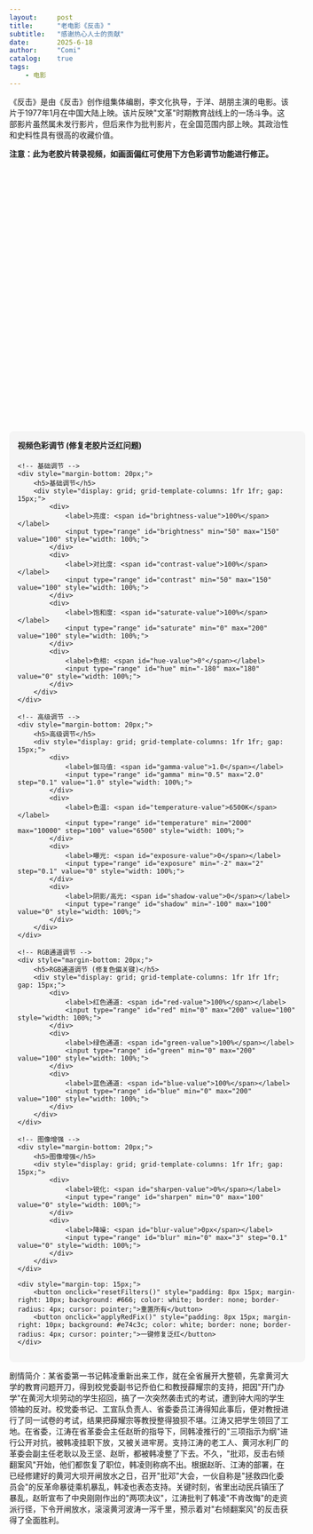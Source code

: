 ```yaml
---
layout:     post
title:      "老电影《反击》"
subtitle:   "感谢热心人士的贡献"
date:       2025-6-18
author:     "Comi"
catalog:    true
tags:
    - 电影
---
```


《反击》是由《反击》创作组集体编剧，李文化执导，于洋、胡朋主演的电影。该片于1977年1月在中国大陆上映。该片反映&quot;文革&quot;时期教育战线上的一场斗争。这部影片虽然属未发行影片，但后来作为批判影片，在全国范围内部上映。其政治性和史料性具有很高的收藏价值。

**注意：此为老胶片转录视频，如画面偏红可使用下方色彩调节功能进行修正。**

<div id="artplayer-container" style="width: 100%; max-width: 800px; height: 450px; margin: 20px auto;"></div>
<div id="video-filters" style="width: 100%; max-width: 800px; margin: 10px auto; padding: 15px; background: #f5f5f5; border-radius: 8px;">
    <h4 style="margin-top: 0;">视频色彩调节 (修复老胶片泛红问题)</h4>
    
    <!-- 基础调节 -->
    <div style="margin-bottom: 20px;">
        <h5>基础调节</h5>
        <div style="display: grid; grid-template-columns: 1fr 1fr; gap: 15px;">
            <div>
                <label>亮度: <span id="brightness-value">100%</span></label>
                <input type="range" id="brightness" min="50" max="150" value="100" style="width: 100%;">
            </div>
            <div>
                <label>对比度: <span id="contrast-value">100%</span></label>
                <input type="range" id="contrast" min="50" max="150" value="100" style="width: 100%;">
            </div>
            <div>
                <label>饱和度: <span id="saturate-value">100%</span></label>
                <input type="range" id="saturate" min="0" max="200" value="100" style="width: 100%;">
            </div>
            <div>
                <label>色相: <span id="hue-value">0°</span></label>
                <input type="range" id="hue" min="-180" max="180" value="0" style="width: 100%;">
            </div>
        </div>
    </div>
    
    <!-- 高级调节 -->
    <div style="margin-bottom: 20px;">
        <h5>高级调节</h5>
        <div style="display: grid; grid-template-columns: 1fr 1fr; gap: 15px;">
            <div>
                <label>伽马值: <span id="gamma-value">1.0</span></label>
                <input type="range" id="gamma" min="0.5" max="2.0" step="0.1" value="1.0" style="width: 100%;">
            </div>
            <div>
                <label>色温: <span id="temperature-value">6500K</span></label>
                <input type="range" id="temperature" min="2000" max="10000" step="100" value="6500" style="width: 100%;">
            </div>
            <div>
                <label>曝光: <span id="exposure-value">0</span></label>
                <input type="range" id="exposure" min="-2" max="2" step="0.1" value="0" style="width: 100%;">
            </div>
            <div>
                <label>阴影/高光: <span id="shadow-value">0</span></label>
                <input type="range" id="shadow" min="-100" max="100" value="0" style="width: 100%;">
            </div>
        </div>
    </div>
    
    <!-- RGB通道调节 -->
    <div style="margin-bottom: 20px;">
        <h5>RGB通道调节 (修复色偏关键)</h5>
        <div style="display: grid; grid-template-columns: 1fr 1fr 1fr; gap: 15px;">
            <div>
                <label>红色通道: <span id="red-value">100%</span></label>
                <input type="range" id="red" min="0" max="200" value="100" style="width: 100%;">
            </div>
            <div>
                <label>绿色通道: <span id="green-value">100%</span></label>
                <input type="range" id="green" min="0" max="200" value="100" style="width: 100%;">
            </div>
            <div>
                <label>蓝色通道: <span id="blue-value">100%</span></label>
                <input type="range" id="blue" min="0" max="200" value="100" style="width: 100%;">
            </div>
        </div>
    </div>
    
    <!-- 图像增强 -->
    <div style="margin-bottom: 20px;">
        <h5>图像增强</h5>
        <div style="display: grid; grid-template-columns: 1fr 1fr; gap: 15px;">
            <div>
                <label>锐化: <span id="sharpen-value">0%</span></label>
                <input type="range" id="sharpen" min="0" max="100" value="0" style="width: 100%;">
            </div>
            <div>
                <label>降噪: <span id="blur-value">0px</span></label>
                <input type="range" id="blur" min="0" max="3" step="0.1" value="0" style="width: 100%;">
            </div>
        </div>
    </div>
    
    <div style="margin-top: 15px;">
        <button onclick="resetFilters()" style="padding: 8px 15px; margin-right: 10px; background: #666; color: white; border: none; border-radius: 4px; cursor: pointer;">重置所有</button>
        <button onclick="applyRedFix()" style="padding: 8px 15px; margin-right: 10px; background: #e74c3c; color: white; border: none; border-radius: 4px; cursor: pointer;">一键修复泛红</button>
    </div>
</div>

<script src="https://unpkg.com/artplayer/dist/artplayer.js"></script>
<script>
    let art;
    let videoElement;
    
    document.addEventListener('DOMContentLoaded', function() {
        art = new Artplayer({
            container: document.getElementById('artplayer-container'),
            url: 'https://archive.org/download/20250618_20250618_1425/%E5%8F%8D%E5%87%BB%EF%BC%88%E8%83%B6%E7%89%87%E6%8B%B7%E8%B4%9D%EF%BC%89.mkv',
            autoplay: false,
            loop: false,
            volume: 0.7,
            setting: true,
            playbackRate: true,
            fullscreen: true,
            pip: true,
            mutex: true,
            theme: '#23ade5',
            controls: [
                {
                    position: 'right',
                    html: '倍速',
                    tooltip: '播放速度',
                    click: function (art) {
                        art.setting.show = true;
                    },
                }
            ],
            settings: [
                {
                    html: '播放速度',
                    tooltip: '倍速播放',
                    icon: '<svg>...</svg>',
                    selector: [
                        {
                            html: '0.5x',
                            value: 0.5,
                        },
                        {
                            html: '0.75x',
                            value: 0.75,
                        },
                        {
                            html: '正常',
                            value: 1,
                            default: true,
                        },
                        {
                            html: '1.25x',
                            value: 1.25,
                        },
                        {
                            html: '1.5x',
                            value: 1.5,
                        },
                        {
                            html: '2x',
                            value: 2,
                        },
                    ],
                    onSelect: function (item, art) {
                        art.playbackRate = item.value;
                        return item.html;
                    },
                },
            ],
        });
        
        // 获取视频元素
        art.on('ready', function() {
            videoElement = art.video;
            initFilterControls();
            applyRedFix();  // 默认调用 applyRedFix()
        });
    });
    
    function initFilterControls() {
        const controls = ['brightness', 'contrast', 'saturate', 'hue', 'gamma', 'temperature', 'exposure', 'shadow', 'red', 'green', 'blue', 'sharpen', 'blur'];
        
        controls.forEach(control => {
            const slider = document.getElementById(control);
            const valueSpan = document.getElementById(control + '-value');
            
            slider.addEventListener('input', function() {
                updateFilter();
                updateValueDisplay(control, this.value);
            });
        });
    }
    
    function updateFilter() {
        if (!videoElement) return;
        
        const brightness = document.getElementById('brightness').value;
        const contrast = document.getElementById('contrast').value;
        const saturate = document.getElementById('saturate').value;
        const hue = document.getElementById('hue').value;
        const blur = document.getElementById('blur').value;
        
        // 基础滤镜
        let filterString = `brightness(${brightness}%) contrast(${contrast}%) saturate(${saturate}%) hue-rotate(${hue}deg)`;
        
        // 添加模糊降噪
        if (blur > 0) {
            filterString += ` blur(${blur}px)`;
        }
        
        videoElement.style.filter = filterString;
        
        // 应用高级调节
        applyAdvancedFilters();
    }
    
    function applyAdvancedFilters() {
        if (!videoElement) return;
        
        const gamma = document.getElementById('gamma').value;
        const temperature = document.getElementById('temperature').value;
        const exposure = document.getElementById('exposure').value;
        const shadow = document.getElementById('shadow').value;
        const red = document.getElementById('red').value;
        const green = document.getElementById('green').value;
        const blue = document.getElementById('blue').value;
        const sharpen = document.getElementById('sharpen').value;
        
        // 创建SVG滤镜
        let svgFilter = `
            <svg style="position: absolute; width: 0; height: 0;">
                <defs>
                    <filter id="advanced-filter">
                        <!-- 伽马校正 -->
                        <feComponentTransfer>
                            <feFuncR type="gamma" amplitude="1" exponent="${1/gamma}"/>
                            <feFuncG type="gamma" amplitude="1" exponent="${1/gamma}"/>
                            <feFuncB type="gamma" amplitude="1" exponent="${1/gamma}"/>
                        </feComponentTransfer>
                        
                        <!-- RGB通道调节 -->
                        <feColorMatrix type="matrix" values="
                            ${red/100} 0 0 0 0
                            0 ${green/100} 0 0 0
                            0 0 ${blue/100} 0 0
                            0 0 0 1 0
                        "/>
                        
                        <!-- 色温调节 -->
                        <feColorMatrix type="matrix" values="
                            ${getColorTempMatrix(temperature)}
                        "/>
                        
                        <!-- 曝光调节 -->
                        <feComponentTransfer>
                            <feFuncR type="linear" slope="${Math.pow(2, exposure)}"/>
                            <feFuncG type="linear" slope="${Math.pow(2, exposure)}"/>
                            <feFuncB type="linear" slope="${Math.pow(2, exposure)}"/>
                        </feComponentTransfer>
                        
                        <!-- 锐化 -->
                        ${sharpen > 0 ? `
                        <feConvolveMatrix order="3" kernelMatrix="
                            0 -${sharpen/100} 0
                            -${sharpen/100} ${1 + 4*sharpen/100} -${sharpen/100}
                            0 -${sharpen/100} 0
                        "/>` : ''}
                    </filter>
                </defs>
            </svg>
        `;
        
        // 移除旧的SVG滤镜
        const oldSvg = document.getElementById('video-svg-filter');
        if (oldSvg) oldSvg.remove();
        
        // 添加新的SVG滤镜
        const svgElement = document.createElement('div');
        svgElement.id = 'video-svg-filter';
        svgElement.innerHTML = svgFilter;
        document.body.appendChild(svgElement);
        
        // 应用SVG滤镜
        const currentFilter = videoElement.style.filter;
        videoElement.style.filter = currentFilter + ' url(#advanced-filter)';
    }
    
    function getColorTempMatrix(temp) {
        // 简化的色温矩阵计算
        const factor = temp / 6500;
        if (factor > 1) {
            // 冷色调
            const blue = Math.min(1.2, 1 + (factor - 1) * 0.3);
            return `1 0 0 0 0 0 1 0 0 0 0 0 ${blue} 0 0 0 0 0 1 0`;
        } else {
            // 暖色调
            const red = Math.min(1.3, 1 + (1 - factor) * 0.4);
            const green = Math.min(1.1, 1 + (1 - factor) * 0.2);
            return `${red} 0 0 0 0 0 ${green} 0 0 0 0 0 1 0 0 0 0 0 1 0`;
        }
    }
    
    function updateValueDisplay(control, value) {
        const valueSpan = document.getElementById(control + '-value');
        switch(control) {
            case 'hue':
                valueSpan.textContent = value + '°';
                break;
            case 'gamma':
                valueSpan.textContent = parseFloat(value).toFixed(1);
                break;
            case 'temperature':
                valueSpan.textContent = value + 'K';
                break;
            case 'exposure':
                valueSpan.textContent = (value > 0 ? '+' : '') + value;
                break;
            case 'shadow':
                valueSpan.textContent = (value > 0 ? '+' : '') + value;
                break;
            case 'blur':
                valueSpan.textContent = value + 'px';
                break;
            default:
                valueSpan.textContent = value + '%';
        }
    }
    
    function resetFilters() {
        const resetValues = {
            brightness: 100, contrast: 100, saturate: 100, hue: 0,
            gamma: 1.0, temperature: 6500, exposure: 0, shadow: 0,
            red: 100, green: 100, blue: 100, sharpen: 0, blur: 0
        };
        
        Object.keys(resetValues).forEach(control => {
            document.getElementById(control).value = resetValues[control];
            updateValueDisplay(control, resetValues[control]);
        });
        
        if (videoElement) {
            videoElement.style.filter = '';
            const oldSvg = document.getElementById('video-svg-filter');
            if (oldSvg) oldSvg.remove();
        }
    }
    
    function applyRedFix() {
        // 针对胶片泛红的预设调整，默认采用：锐化 20% 红色通道 70% 绿色通道 106% 蓝色通道106% 对比度88% 饱和度 69% 色相3%
        const values = {
            brightness: 100,  // 默认亮度
            contrast: 85,
            saturate: 69,
            hue: 5,
            gamma: 1.0,
            temperature: 6500,
            exposure: 0,
            shadow: 0,
            red: 70,
            green: 106,
            blue: 106,
            sharpen: 20,
            blur: 0
        };
        
        Object.keys(values).forEach(control => {
            document.getElementById(control).value = values[control];
            updateValueDisplay(control, values[control]);
        });
        
        updateFilter();
    }
    
    function applyOldFilmFix() {
        // 老胶片整体增强
        const values = {
            brightness: 110, contrast: 120, saturate: 110, hue: 0,
            gamma: 0.9, temperature: 6000, exposure: 0.3, shadow: 15,
            red: 95, green: 100, blue: 105, sharpen: 25, blur: 0.1
        };
        
        Object.keys(values).forEach(control => {
            document.getElementById(control).value = values[control];
            updateValueDisplay(control, values[control]);
        });
        
        updateFilter();
    }
    
    function applyColorBalance() {
        // 色彩平衡预设
        const values = {
            brightness: 100, contrast: 105, saturate: 95, hue: -5,
            gamma: 1.0, temperature: 6200, exposure: 0, shadow: 0,
            red: 90, green: 100, blue: 110, sharpen: 10, blur: 0
        };
        
        Object.keys(values).forEach(control => {
            document.getElementById(control).value = values[control];
            updateValueDisplay(control, values[control]);
        });
        
        updateFilter();
    }
</script>

剧情简介：某省委第一书记韩凌重新出来工作，就在全省展开大整顿，先拿黄河大学的教育问题开刀，得到校党委副书记乔伯仁和教授薛耀宗的支持，把因"开门办学"在黄河大坝劳动的学生招回，搞了一次突然袭击式的考试，遭到钟大闯的学生领袖的反对。校党委书记、工宣队负责人、省委委员江涛得知此事后，便对教授进行了同一试卷的考试，结果把薛耀宗等教授整得狼狈不堪。江涛又把学生领回了工地。在省委，江涛在省革委会主任赵昕的指导下，同韩凌推行的"三项指示为纲"进行公开对抗，被韩凌挂职下放，又被关进牢房。支持江涛的老工人、黄河水利厂的革委会副主任老耿以及王坚、赵昕，都被韩凌整了下去。不久，"批邓，反击右倾翻案风"开始，他们都恢复了职位，韩凌则称病不出。根据赵昕、江涛的部署，在已经修建好的黄河大坝开闸放水之日，召开"批邓"大会，一伙自称是"拯救四化委员会"的反革命暴徒乘机暴乱，韩凌也表态支持。关键时刻，省里出动民兵镇压了暴乱，赵昕宣布了中央刚刚作出的"两项决议"，江涛批判了韩凌"不肯改悔"的走资派行径，下令开闸放水，滚滚黄河波涛一泻千里，预示着对"右倾翻案风"的反击获得了全面胜利。
